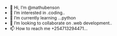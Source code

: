 - 👋 Hi, I’m @mathubenson
- 👀 I’m interested in .coding..
- 🌱 I’m currently learning ...python
- 💞️ I’m looking to collaborate on .web development..
- 📫 How to reach me +254713294471...

<!---
mathubenson/mathubenson is a ✨ special ✨ repository because its `README.md` (this file) appears on your GitHub profile.
You can click the Preview link to take a look at your changes.
eating is my thing
i also love soccer. MANCHESTER UNITED BIG FAN,,CRISTIANO RONALDO FAN
CRISTIANO RONALDO IS THE BEST SOCCER PLAYER OF ALL TIMES

--->
